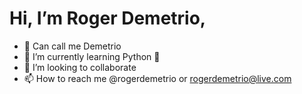 # Hi, I’m Roger Demetrio,
- 👋 Can call me Demetrio
- 🌱 I’m currently learning Python 🐍
- 💞️ I’m looking to collaborate
- 📫 How to reach me @rogerdemetrio or rogerdemetrio@live.com

